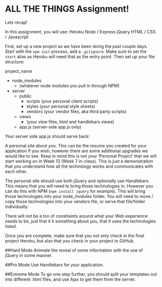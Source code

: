 # ALL THE THINGS Assignment!

Lets recap!

In this assignment, you will use:
Heroku
Node / Express
jQuery 
HTML / CSS / Javascript

First, set up a new project as we have been doing the past couple days. Start with the `npm init` process, add a `.gitignore`. Make sure to set the `start` alias as Heroku will need that as the entry point. Then set up your file structure:

project_name
  - node_modules
    - (whatever node modules you pull in through NPM)
  - server
    - public
      - scripts
        (your personal client scripts)
      - styles
        (your personal style sheets)
      - vendors
        (your vendor files, aka third party scripts)
    - views
      - (your view files, html and handlebars views)
    - app.js (server-side app.js only)

Your server side app.js should serve back:

A personal site about you. This can be the resume you created for your application if you wish, however there are some additional upgrades we would like to see. Keep in mind this is not your ‘Personal Project’ that we will start working on in Week 13 (Week 7 in-class). This is just a demonstration that you understand how all the technology works and communicates with each other. 

The personal site should use both jQuery and optionally use Handlebars. This means that you will need to bring those technologies in. However you can do this with NPM (`npm install jquery` for example). This will bring those technologies into your node_modules folder. You will need to move / copy those technologies into your vendors file, or serve that file/folder individually.

There will not be a ton of constraints around what your Web experience needs to be, just that it it something about you, that it uses the technologies listed.

Once you are complete, make sure that you not only check in the final project Heroku, but also that you check in your project to GitHub.

##Hard Mode
Animate the reveal of some information with the use of jQuery in some manner.

##Pro Mode
Use Handlebars for your application.

##Extreme Mode
To go one step further, you should split your templates out into different .html files, and use Ajax to get them from the server.
